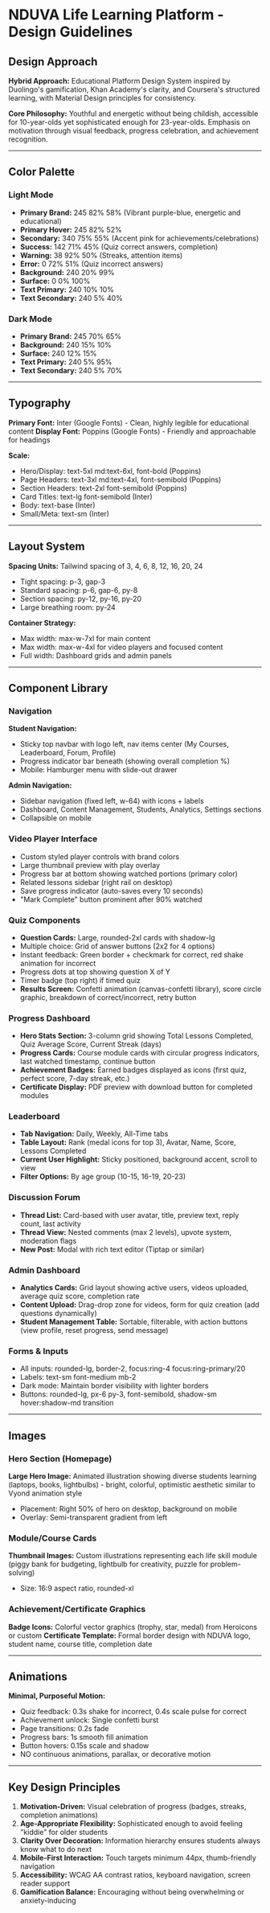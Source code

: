 # NDUVA Life Learning Platform - Design Guidelines

## Design Approach

**Hybrid Approach:** Educational Platform Design System inspired by Duolingo's gamification, Khan Academy's clarity, and Coursera's structured learning, with Material Design principles for consistency.

**Core Philosophy:** Youthful and energetic without being childish, accessible for 10-year-olds yet sophisticated enough for 23-year-olds. Emphasis on motivation through visual feedback, progress celebration, and achievement recognition.

---

## Color Palette

### Light Mode
- **Primary Brand:** 245 82% 58% (Vibrant purple-blue, energetic and educational)
- **Primary Hover:** 245 82% 52%
- **Secondary:** 340 75% 55% (Accent pink for achievements/celebrations)
- **Success:** 142 71% 45% (Quiz correct answers, completion)
- **Warning:** 38 92% 50% (Streaks, attention items)
- **Error:** 0 72% 51% (Quiz incorrect answers)
- **Background:** 240 20% 99%
- **Surface:** 0 0% 100%
- **Text Primary:** 240 10% 10%
- **Text Secondary:** 240 5% 40%

### Dark Mode
- **Primary Brand:** 245 70% 65%
- **Background:** 240 15% 10%
- **Surface:** 240 12% 15%
- **Text Primary:** 240 5% 95%
- **Text Secondary:** 240 5% 70%

---

## Typography

**Primary Font:** Inter (Google Fonts) - Clean, highly legible for educational content
**Display Font:** Poppins (Google Fonts) - Friendly and approachable for headings

**Scale:**
- Hero/Display: text-5xl md:text-6xl, font-bold (Poppins)
- Page Headers: text-3xl md:text-4xl, font-semibold (Poppins)
- Section Headers: text-2xl font-semibold (Poppins)
- Card Titles: text-lg font-semibold (Inter)
- Body: text-base (Inter)
- Small/Meta: text-sm (Inter)

---

## Layout System

**Spacing Units:** Tailwind spacing of 3, 4, 6, 8, 12, 16, 20, 24
- Tight spacing: p-3, gap-3
- Standard spacing: p-6, gap-6, py-8
- Section spacing: py-12, py-16, py-20
- Large breathing room: py-24

**Container Strategy:**
- Max width: max-w-7xl for main content
- Max width: max-w-4xl for video players and focused content
- Full width: Dashboard grids and admin panels

---

## Component Library

### Navigation
**Student Navigation:**
- Sticky top navbar with logo left, nav items center (My Courses, Leaderboard, Forum, Profile)
- Progress indicator bar beneath (showing overall completion %)
- Mobile: Hamburger menu with slide-out drawer

**Admin Navigation:**
- Sidebar navigation (fixed left, w-64) with icons + labels
- Dashboard, Content Management, Students, Analytics, Settings sections
- Collapsible on mobile

### Video Player Interface
- Custom styled player controls with brand colors
- Large thumbnail preview with play overlay
- Progress bar at bottom showing watched portions (primary color)
- Related lessons sidebar (right rail on desktop)
- Save progress indicator (auto-saves every 10 seconds)
- "Mark Complete" button prominent after 90% watched

### Quiz Components
- **Question Cards:** Large, rounded-2xl cards with shadow-lg
- Multiple choice: Grid of answer buttons (2x2 for 4 options)
- Instant feedback: Green border + checkmark for correct, red shake animation for incorrect
- Progress dots at top showing question X of Y
- Timer badge (top right) if timed quiz
- **Results Screen:** Confetti animation (canvas-confetti library), score circle graphic, breakdown of correct/incorrect, retry button

### Progress Dashboard
- **Hero Stats Section:** 3-column grid showing Total Lessons Completed, Quiz Average Score, Current Streak (days)
- **Progress Cards:** Course module cards with circular progress indicators, last watched timestamp, continue button
- **Achievement Badges:** Earned badges displayed as icons (first quiz, perfect score, 7-day streak, etc.)
- **Certificate Display:** PDF preview with download button for completed modules

### Leaderboard
- **Tab Navigation:** Daily, Weekly, All-Time tabs
- **Table Layout:** Rank (medal icons for top 3), Avatar, Name, Score, Lessons Completed
- **Current User Highlight:** Sticky positioned, background accent, scroll to view
- **Filter Options:** By age group (10-15, 16-19, 20-23)

### Discussion Forum
- **Thread List:** Card-based with user avatar, title, preview text, reply count, last activity
- **Thread View:** Nested comments (max 2 levels), upvote system, moderation flags
- **New Post:** Modal with rich text editor (Tiptap or similar)

### Admin Dashboard
- **Analytics Cards:** Grid layout showing active users, videos uploaded, average quiz score, completion rate
- **Content Upload:** Drag-drop zone for videos, form for quiz creation (add questions dynamically)
- **Student Management Table:** Sortable, filterable, with action buttons (view profile, reset progress, send message)

### Forms & Inputs
- All inputs: rounded-lg, border-2, focus:ring-4 focus:ring-primary/20
- Labels: text-sm font-medium mb-2
- Dark mode: Maintain border visibility with lighter borders
- Buttons: rounded-lg, px-6 py-3, font-semibold, shadow-sm hover:shadow-md transition

---

## Images

### Hero Section (Homepage)
**Large Hero Image:** Animated illustration showing diverse students learning (laptops, books, lightbulbs) - bright, colorful, optimistic aesthetic similar to Vyond animation style
- Placement: Right 50% of hero on desktop, background on mobile
- Overlay: Semi-transparent gradient from left

### Module/Course Cards
**Thumbnail Images:** Custom illustrations representing each life skill module (piggy bank for budgeting, lightbulb for creativity, puzzle for problem-solving)
- Size: 16:9 aspect ratio, rounded-xl

### Achievement/Certificate Graphics
**Badge Icons:** Colorful vector graphics (trophy, star, medal) from Heroicons or custom
**Certificate Template:** Formal border design with NDUVA logo, student name, course title, completion date

---

## Animations

**Minimal, Purposeful Motion:**
- Quiz feedback: 0.3s shake for incorrect, 0.4s scale pulse for correct
- Achievement unlock: Single confetti burst
- Page transitions: 0.2s fade
- Progress bars: 1s smooth fill animation
- Button hovers: 0.15s scale and shadow
- NO continuous animations, parallax, or decorative motion

---

## Key Design Principles

1. **Motivation-Driven:** Visual celebration of progress (badges, streaks, completion animations)
2. **Age-Appropriate Flexibility:** Sophisticated enough to avoid feeling "kiddie" for older students
3. **Clarity Over Decoration:** Information hierarchy ensures students always know what to do next
4. **Mobile-First Interaction:** Touch targets minimum 44px, thumb-friendly navigation
5. **Accessibility:** WCAG AA contrast ratios, keyboard navigation, screen reader support
6. **Gamification Balance:** Encouraging without being overwhelming or anxiety-inducing